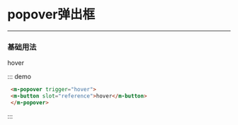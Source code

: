# popover弹出框
----
### 基础用法

 <div class="demo-block">
  <m-popover trigger="hover" title="标题" content="哈哈啊哈哈哈哈哈哈哈哈哈哈啊哈">
  <m-button slot="reference">hover</m-button>
  </m-popover>
</div>

::: demo
```html
 <m-popover trigger="hover">
 <m-button slot="reference">hover</m-button>
 </m-popover>
```
:::